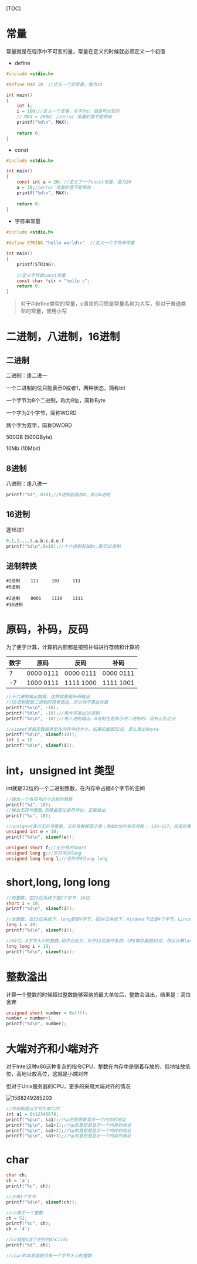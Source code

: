 [TOC]

# 常量

常量就是在程序中不可变的量，常量在定义的时候就必须定义一个初值

* define

```c
#include <stdio.h>

#define MAX 10  //定义一个宏常量，值为10

int main()
{
    int i;
    i = 100;//定义一个变量，名字为i，值是可以变的
    // MAX = 2000; //error 常量的值不能修改
    printf("%d\n", MAX);
    
    return 0;
}
```

* const

```c
#include <stdio.h>

int main()
{
    const int a = 20; //定义了一个const常量，值为20
  	a = 30;//error 常量的值不能修改
    printf("%d\n", MAX);
    
    return 0;
}
```

* 字符串常量

```c
#include <stdio.h>

#define STRING "hello world\n"  //定义一个字符串常量

int main()
{
    printf(STRING);
 	
    //定义字符串const常量
    const char *str = "hello c";
    return 0;
}
```

> 对于#define类型的常量，c语言的习惯是常量名称为大写，但对于普通类型的常量，使用小写

# 二进制，八进制，16进制

## 二进制

二进制：逢二进一

一个二进制的位只能表示0或者1，两种状态，简称bit

一个字节为8个二进制，称为8位，简称Byte

一个字为2个字节，简称WORD

两个字为双字，简称DWORD

500GB (500GByte)

10Mb  (10Mbit)

## 8进制

八进制：逢八进一

```c
printf("%d", 010);//8进制前面加0，表示8进制
```

## 16进制

逢16进1

```c
0,1,2...,9,a,b,c,d,e,f
printf("%d\n",0x10);//十六进制前加0x,表示16进制
```

## 进制转换

```CQL
#2进制	111		101	 	111
#8进制	

#2进制	0001	1110	1111
#16进制
```



# 原码，补码，反码

为了便于计算，计算机内部都是按照补码进行存储和计算的

| 数字 | 原码      | 反码      | 补码      |
| ---- | --------- | --------- | --------- |
| 7    | 0000 0111 | 0000 0111 | 0000 0111 |
| -7   | 1000 0111 | 1111 1000 | 1111 1001 |

```c
//十六进制输出数据，这样就是是补码输出
//16进制数是二进制的简单表达，所以他不表达负数
printf("%x\n", -10);
printf("%X\n", -10);//用大写输出16进制
printf("%o\n", -10);//用八进制输出，8进制也是表示的二进制的，没有正负之分

//sizeof求指定数据类型在内存中的大小，如果机器是32位，那么输出4byte
printf("%d\n", sizeof(10));
int i = 10
printf("%d\n", sizeof(i));
```



# int，unsigned int 类型

int就是32位的一个二进制整数，在内存中占据4个字节的空间

```c
//输出一个有符号的十进制的整数
printf("%d", 10);
//输出无符号整数,忽略最高位是符号位，正数输出
printf("%u", 10);

//unsigned表示无符号整数，无符号数都是正数；例如8位的有符号数：-128~127，但是如果是无符号数：0~255
unsigned int e = 10;
printf("%d\n", sizeof(e));

unsigned short f;//无符号的short
unsigned long g;//无符号的long
unsigned long long l;//无符号的long long
```





# short,long, long long 

```c
//短整数，在32位系统下是2个字节，16位
short i = 10;
printf("%d\n", sizeof(i));

//长整数，在32位系统下，long都是4字节，在64位系统下，Windows下还是4个字节，Linux下是8个字节，int无论是在32位系统还是64位系统下，都是4个字节
long i = 10;
printf("%d\n", sizeof(i));

//64位，8字节大小的整数,和平台无关，对于32位操作系统，CPU寄存器是32位，所以计算long long的效率很低
long long i = 10;
printf("%d\n", sizeof(i));
```

# 整数溢出

计算一个整数的时候超过整数能够容纳的最大单位后，整数会溢出，结果是：高位舍弃

```c
unsigned short number = 0xffff;
number = number+1;
printf("%d\n", number);
```

# 大端对齐和小端对齐

对于Intel这种x86这种复杂的指令CPU，整数在内存中是倒着存放的，低地址放低位，高地址放高位，这就是小端对齐

但对于Unix服务器的CPU，更多的采用大端对齐的情况

![1568249285203](E:\git-workspace\note\images\c_languge\1568249285203.png)

```c
//内存都是以字节为单位的
int a1 = 0x12345678;
printf("%p\n", &a1);//%p的意思是显示一个内存的地址
printf("%p\n", &a1+1);//%p的意思是显示一个内存的地址
printf("%p\n", &a1+2);//%p的意思是显示一个内存的地址
printf("%p\n", &a1+3);//%p的意思是显示一个内存的地址
```

# char

```c
char ch;
ch = 'a';
printf("%c", ch);

//占用1个字节
printf("%d\n", sizeof(ch));

//ch等于一个整数
ch = 52;
printf("%c", ch);
ch = '4';

//52就是4这个字符的ASCII码
printf("%d", ch);

//char的本质就是只有一个字节大小的整数
```

